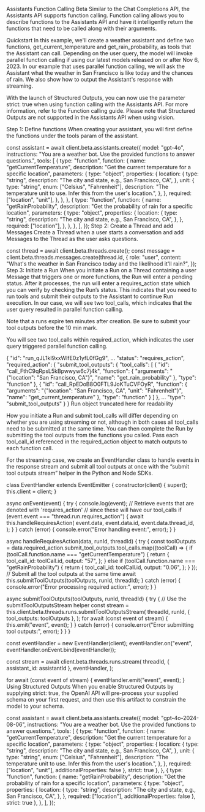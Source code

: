 Assistants Function Calling
Beta
Similar to the Chat Completions API, the Assistants API supports function calling. Function calling allows you to describe functions to the Assistants API and have it intelligently return the functions that need to be called along with their arguments.

Quickstart
In this example, we'll create a weather assistant and define two functions, get_current_temperature and get_rain_probability, as tools that the Assistant can call. Depending on the user query, the model will invoke parallel function calling if using our latest models released on or after Nov 6, 2023. In our example that uses parallel function calling, we will ask the Assistant what the weather in San Francisco is like today and the chances of rain. We also show how to output the Assistant's response with streaming.

With the launch of Structured Outputs, you can now use the parameter strict: true when using function calling with the Assistants API. For more information, refer to the Function calling guide. Please note that Structured Outputs are not supported in the Assistants API when using vision.

Step 1: Define functions
When creating your assistant, you will first define the functions under the tools param of the assistant.


const assistant = await client.beta.assistants.create({
  model: "gpt-4o",
  instructions:
    "You are a weather bot. Use the provided functions to answer questions.",
  tools: [
    {
      type: "function",
      function: {
        name: "getCurrentTemperature",
        description: "Get the current temperature for a specific location",
        parameters: {
          type: "object",
          properties: {
            location: {
              type: "string",
              description: "The city and state, e.g., San Francisco, CA",
            },
            unit: {
              type: "string",
              enum: ["Celsius", "Fahrenheit"],
              description:
                "The temperature unit to use. Infer this from the user's location.",
            },
          },
          required: ["location", "unit"],
        },
      },
    },
    {
      type: "function",
      function: {
        name: "getRainProbability",
        description: "Get the probability of rain for a specific location",
        parameters: {
          type: "object",
          properties: {
            location: {
              type: "string",
              description: "The city and state, e.g., San Francisco, CA",
            },
          },
          required: ["location"],
        },
      },
    },
  ],
});
Step 2: Create a Thread and add Messages
Create a Thread when a user starts a conversation and add Messages to the Thread as the user asks questions.


const thread = await client.beta.threads.create();
const message = client.beta.threads.messages.create(thread.id, {
  role: "user",
  content: "What's the weather in San Francisco today and the likelihood it'll rain?",
});
Step 3: Initiate a Run
When you initiate a Run on a Thread containing a user Message that triggers one or more functions, the Run will enter a pending status. After it processes, the run will enter a requires_action state which you can verify by checking the Run’s status. This indicates that you need to run tools and submit their outputs to the Assistant to continue Run execution. In our case, we will see two tool_calls, which indicates that the user query resulted in parallel function calling.

Note that a runs expire ten minutes after creation. Be sure to submit your tool outputs before the 10 min mark.

You will see two tool_calls within required_action, which indicates the user query triggered parallel function calling.


{
  "id": "run_qJL1kI9xxWlfE0z1yfL0fGg9",
  ...
  "status": "requires_action",
  "required_action": {
    "submit_tool_outputs": {
      "tool_calls": [
        {
          "id": "call_FthC9qRpsL5kBpwwyw6c7j4k",
          "function": {
            "arguments": "{"location": "San Francisco, CA"}",
            "name": "get_rain_probability"
          },
          "type": "function"
        },
        {
          "id": "call_RpEDoB8O0FTL9JoKTuCVFOyR",
          "function": {
            "arguments": "{"location": "San Francisco, CA", "unit": "Fahrenheit"}",
            "name": "get_current_temperature"
          },
          "type": "function"
        }
      ]
    },
    ...
    "type": "submit_tool_outputs"
  }
}
Run object truncated here for readability

How you initiate a Run and submit tool_calls will differ depending on whether you are using streaming or not, although in both cases all tool_calls need to be submitted at the same time. You can then complete the Run by submitting the tool outputs from the functions you called. Pass each tool_call_id referenced in the required_action object to match outputs to each function call.

For the streaming case, we create an EventHandler class to handle events in the response stream and submit all tool outputs at once with the “submit tool outputs stream” helper in the Python and Node SDKs.


class EventHandler extends EventEmitter {
  constructor(client) {
    super();
    this.client = client;
  }

  async onEvent(event) {
    try {
      console.log(event);
      // Retrieve events that are denoted with 'requires_action'
      // since these will have our tool_calls
      if (event.event === "thread.run.requires_action") {
        await this.handleRequiresAction(
          event.data,
          event.data.id,
          event.data.thread_id,
        );
      }
    } catch (error) {
      console.error("Error handling event:", error);
    }
  }

  async handleRequiresAction(data, runId, threadId) {
    try {
      const toolOutputs =
        data.required_action.submit_tool_outputs.tool_calls.map((toolCall) => {
          if (toolCall.function.name === "getCurrentTemperature") {
            return {
              tool_call_id: toolCall.id,
              output: "57",
            };
          } else if (toolCall.function.name === "getRainProbability") {
            return {
              tool_call_id: toolCall.id,
              output: "0.06",
            };
          }
        });
      // Submit all the tool outputs at the same time
      await this.submitToolOutputs(toolOutputs, runId, threadId);
    } catch (error) {
      console.error("Error processing required action:", error);
    }
  }

  async submitToolOutputs(toolOutputs, runId, threadId) {
    try {
      // Use the submitToolOutputsStream helper
      const stream = this.client.beta.threads.runs.submitToolOutputsStream(
        threadId,
        runId,
        { tool_outputs: toolOutputs },
      );
      for await (const event of stream) {
        this.emit("event", event);
      }
    } catch (error) {
      console.error("Error submitting tool outputs:", error);
    }
  }
}

const eventHandler = new EventHandler(client);
eventHandler.on("event", eventHandler.onEvent.bind(eventHandler));

const stream = await client.beta.threads.runs.stream(
  threadId,
  { assistant_id: assistantId },
  eventHandler,
);

for await (const event of stream) {
  eventHandler.emit("event", event);
}
Using Structured Outputs
When you enable Structured Outputs by supplying strict: true, the OpenAI API will pre-process your supplied schema on your first request, and then use this artifact to constrain the model to your schema.


const assistant = await client.beta.assistants.create({
  model: "gpt-4o-2024-08-06",
  instructions:
    "You are a weather bot. Use the provided functions to answer questions.",
  tools: [
    {
      type: "function",
      function: {
        name: "getCurrentTemperature",
        description: "Get the current temperature for a specific location",
        parameters: {
          type: "object",
          properties: {
            location: {
              type: "string",
              description: "The city and state, e.g., San Francisco, CA",
            },
            unit: {
              type: "string",
              enum: ["Celsius", "Fahrenheit"],
              description:
                "The temperature unit to use. Infer this from the user's location.",
            },
          },
          required: ["location", "unit"],
          additionalProperties: false
        },
        strict: true
      },
    },
    {
      type: "function",
      function: {
        name: "getRainProbability",
        description: "Get the probability of rain for a specific location",
        parameters: {
          type: "object",
          properties: {
            location: {
              type: "string",
              description: "The city and state, e.g., San Francisco, CA",
            },
          },
          required: ["location"],
          additionalProperties: false
        },
        strict: true
      },
    },
  ],
});